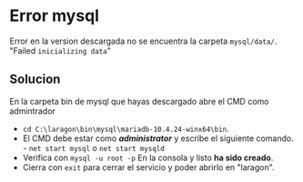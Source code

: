 # Error mysql

Error en la version descargada no se encuentra la carpeta `mysql/data/`.
"Failed `inicializing data`"

## Solucion

<p>
En la carpeta bin de mysql que hayas descargado abre el CMD como admintrador</p>

- `cd C:\laragon\bin\mysql\mariadb-10.4.24-winx64\bin`.
- El CMD debe estar como ***administrator*** y escribe el siguiente comando.
		- `net start mysql` o `net start mysqld`
- Verifica con `mysql -u root -p` En la consola y listo **ha sido creado**.
- Cierra con `exit` para cerrar el servicio y poder abrirlo en "laragon".
